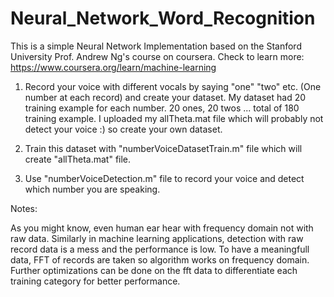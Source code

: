 # Neural_Network_Word_Recognition

This is a simple Neural Network Implementation based on the Stanford University Prof. Andrew Ng's course on coursera.
Check to learn more: https://www.coursera.org/learn/machine-learning

1. Record your voice with different vocals by saying "one" "two" etc. (One number at each record) and create your dataset. My dataset had 20 training example for each number. 20 ones, 20 twos ... total of 180 training example.
I uploaded my allTheta.mat file which will probably not detect your voice :) so create your own dataset.

2. Train this dataset with "numberVoiceDatasetTrain.m" file which will create "allTheta.mat" file.

3. Use "numberVoiceDetection.m" file to record your voice and detect which number you are speaking.

Notes:

As you might know, even human ear hear with frequency domain not with raw data. Similarly in machine learning applications, detection with raw record data is a mess and the performance is low. To have a meaningfull data, FFT of records are taken so algorithm works on frequency domain. Further optimizations can be done on the fft data to differentiate each training category for better performance.

  
